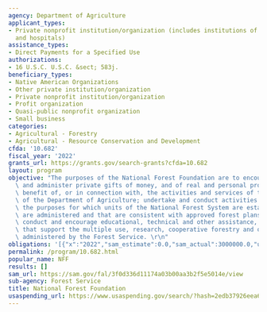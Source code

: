 ```yaml
---
agency: Department of Agriculture
applicant_types:
- Private nonprofit institution/organization (includes institutions of higher education
  and hospitals)
assistance_types:
- Direct Payments for a Specified Use
authorizations:
- 16 U.S.C. U.S.C. &sect; 583j.
beneficiary_types:
- Native American Organizations
- Other private institution/organization
- Private nonprofit institution/organization
- Profit organization
- Quasi-public nonprofit organization
- Small business
categories:
- Agricultural - Forestry
- Agricultural - Resource Conservation and Development
cfda: '10.682'
fiscal_year: '2022'
grants_url: https://grants.gov/search-grants?cfda=10.682
layout: program
objective: "The purposes of the National Forest Foundation are to encourage, accept,\
  \ and administer private gifts of money, and of real and personal property for the\
  \ benefit of, or in connection with, the activities and services of the Forest Service\
  \ of the Department of Agriculture; undertake and conduct activities that further\
  \ the purposes for which units of the National Forest System are established and\
  \ are administered and that are consistent with approved forest plans; and undertake,\
  \ conduct and encourage educational, technical and other assistance, and other activities\
  \ that support the multiple use, research, cooperative forestry and other programs\
  \ administered by the Forest Service. \r\n"
obligations: '[{"x":"2022","sam_estimate":0.0,"sam_actual":3000000.0,"usa_spending_actual":3000000.0},{"x":"2023","sam_estimate":6000000.0,"sam_actual":0.0,"usa_spending_actual":3031533.26},{"x":"2024","sam_estimate":0.0,"sam_actual":0.0,"usa_spending_actual":0.0}]'
permalink: /program/10.682.html
popular_name: NFF
results: []
sam_url: https://sam.gov/fal/3f0d336d11174a03b00aa3b2f5e5014e/view
sub-agency: Forest Service
title: National Forest Foundation
usaspending_url: https://www.usaspending.gov/search/?hash=2edb37926eea6b974973baeeadb06c86
---
```

